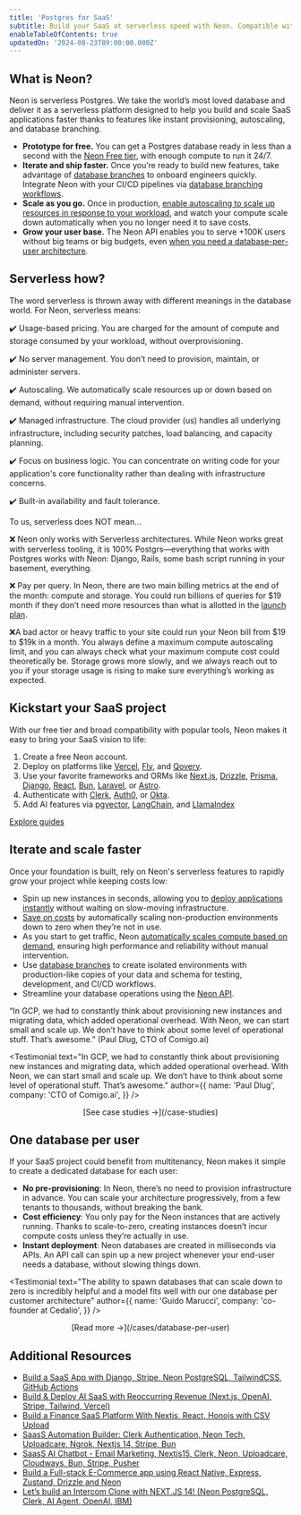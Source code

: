 ```yaml
---
title: 'Postgres for SaaS'
subtitle: Build your SaaS at serverless speed with Neon. Compatible with your favorite open-source frameworks and tools.
enableTableOfContents: true
updatedOn: '2024-08-23T09:00:00.000Z'
---
```


## What is Neon?

Neon is serverless Postgres. We take the world’s most loved database and deliver it as a serverless platform designed to help you build and scale SaaS applications faster thanks to features like instant provisioning, autoscaling, and database branching.

- **Prototype for free.** You can get a Postgres database ready in less than a second with the [Neon Free tier](https://console.neon.tech/signup), with enough compute to run it 24/7.
- **Iterate and ship faster.** Once you’re ready to build new features, take advantage of [database branches](/cases/development-velocity) to onboard engineers quickly. Integrate Neon with your CI/CD pipelines via [database branching workflows](/cases/development-velocity).
- **Scale as you go.** Once in production, [enable autoscaling to scale up resources in response to your workload](/variable-load), and watch your compute scale down automatically when you no longer need it to save costs.
- **Grow your user base.** The Neon API enables you to serve +100K users without big teams or big budgets, even [when you need a database-per-user architecture](/cases/database-per-user).

## Serverless how?

The word serverless is thrown away with different meanings in the database world. For Neon, serverless means:

✔️ Usage-based pricing. You are charged for the amount of compute and storage consumed by your workload, without overprovisioning.

✔️ No server management. You don’t need to provision, maintain, or administer servers.

✔️ Autoscaling. We automatically scale resources up or down based on demand, without requiring manual intervention.

✔️ Managed infrastructure. The cloud provider (us) handles all underlying infrastructure, including security patches, load balancing, and capacity planning.

✔️ Focus on business logic. You can concentrate on writing code for your application's core functionality rather than dealing with infrastructure concerns.

✔️ Built-in availability and fault tolerance.

To us, serverless does NOT mean…

❌ Neon only works with Serverless architectures. While Neon works great with serverless tooling, it is 100% Postgrs—everything that works with Postgres works with Neon: Django, Rails, some bash script running in your basement, everything.

❌ Pay per query. In Neon, there are two main billing metrics at the end of the month: compute and storage. You could run billions of queries for $19 month if they don’t need more resources than what is allotted in the [launch plan](/pricing).

❌A bad actor or heavy traffic to your site could run your Neon bill from $19 to $19k in a month. You always define a maximum compute autoscaling limit, and you can always check what your maximum compute cost could theoretically be. Storage grows more slowly, and we always reach out to you if your storage usage is rising to make sure everything’s working as expected.

## Kickstart your SaaS project

With our free tier and broad compatibility with popular tools, Neon makes it easy to bring your SaaS vision to life:

1. Create a free Neon account.
2. Deploy on platforms like [Vercel](/docs/guides/vercel), [Fly](/guides/self-hosting-umami-neon), and [Qovery](/blog/neon-qovery).
3. Use your favorite frameworks and ORMs like [Next.js](/docs/guides/nextjs), [Drizzle](/docs/guides/drizzle-migrations), [Prisma](/docs/guides/prisma-migrations), [Django](/docs/guides/django), [React](/docs/guides/react), [Bun](https://bun.sh/guides/ecosystem/neon-drizzle), [Laravel](/guides/laravel-multi-tenant-app), or [Astro](/blog/build-a-dynamic-e-commerce-store-ui-with-astro-neon-postgres-and-aws-amplify).
4. Authenticate with [Clerk](https://clerk.com/docs/integrations/databases/neon), [Auth0](/docs/guides/auth-auth0), or [Okta](/docs/guides/auth-okta).
5. Add AI features via [pgvector](/ai), [LangChain](https://js.langchain.com/v0.2/docs/integrations/vectorstores/neon/), and [LlamaIndex](/guides/llamaindex-postgres-search-images)

[Explore guides](/guides)

## Iterate and scale faster

Once your foundation is built, rely on Neon's serverless features to rapidly grow your project while keeping costs low:

- Spin up new instances in seconds, allowing you to [deploy applications instantly](/demos/instant-postgres) without waiting on slow-moving infrastructure.
- [Save on costs](/blog/why-you-want-a-database-that-scales-to-zero) by automatically scaling non-production environments down to zero when they’re not in use.
- As you start to get traffic, Neon [automatically scales compute based on demand](/variable-load), ensuring high performance and reliability without manual intervention.
- Use [database branches](/flow) to create isolated environments with production-like copies of your data and schema for testing, development, and CI/CD workflows.
- Streamline your database operations using the [Neon API](/docs/reference/api-reference).

“In GCP, we had to constantly think about provisioning new instances and migrating data, which added operational overhead. With Neon, we can start small and scale up. We don’t have to think about some level of operational stuff. That’s awesome.” (Paul Dlug, CTO of Comigo.ai)

<Testimonial
text="In GCP, we had to constantly think about provisioning new instances and migrating data, which added operational overhead. With Neon, we can start small and scale up. We don’t have to think about some level of operational stuff. That’s awesome."
author={{
    name: 'Paul Dlug',
    company: 'CTO of Comigo.ai',
  }}
/>

<div align="center">
  [See case studies →](/case-studies)
</div>

## One database per user

If your SaaS project could benefit from multitenancy, Neon makes it simple to create a dedicated database for each user:

- **No pre-provisioning**: In Neon, there’s no need to provision infrastructure in advance. You can scale your architecture progressively, from a few tenants to thousands, without breaking the bank.
- **Cost efficiency**: You only pay for the Neon instances that are actively running. Thanks to scale-to-zero, creating instances doesn’t incur compute costs unless they’re actually in use.
- **Instant deployment**: Neon databases are created in milliseconds via APIs. An API call can spin up a new project whenever your end-user needs a database, without slowing things down.

<Testimonial
text="The ability to spawn databases that can scale down to zero is incredibly helpful and a model fits well with our one database per customer architecture"
author={{
    name: 'Guido Marucci',
    company: 'co-founder at Cedalio',
  }}
/>

<div align="center">
  [Read more →](/cases/database-per-user)
</div>

<CTA text="Questions?" buttonText="Reach out to us" buttonUrl="/contact-sales" />

## Additional Resources

- [Build a SaaS App with Django, Stripe, Neon PostgreSQL, TailwindCSS, GitHub Actions](https://www.youtube.com/watch?v=WbNNESIxJnY)
- [Build & Deploy AI SaaS with Reoccurring Revenue (Next.js, OpenAI, Stripe, Tailwind, Vercel)](https://www.youtube.com/watch?v=r895rFUbGtE&t=6391s)
- [Build a Finance SaaS Platform With Nextjs, React, Honojs with CSV Upload](https://www.youtube.com/watch?v=N_uNKAus0II)
- [SaasS Automation Builder: Clerk Authentication, Neon Tech, Uploadcare, Ngrok, Nextjs 14, Stripe, Bun](https://www.youtube.com/watch?v=XkOXNlHJP6M)
- [SaasS AI Chatbot - Email Marketing, Nextjs15, Clerk, Neon, Uploadcare, Cloudways, Bun, Stripe, Pusher](https://www.youtube.com/watch?v=9pCsyBlpmrc)
- [Build a Full-stack E-Commerce app using React Native, Express, Zustand, Drizzle and Neon](https://www.youtube.com/watch?v=9pCsyBlpmrc)
- [Let’s build an Intercom Clone with NEXT.JS 14! (Neon PostgreSQL, Clerk, AI Agent, OpenAI, IBM)](https://www.youtube.com/watch?v=6XezQQJGdjI)
